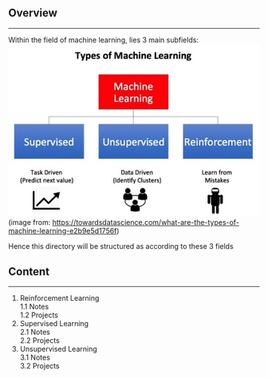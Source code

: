 ## Overview
---
Within the field of machine learning, lies 3 main subfields:
![DS Overview](./imgs/ml_fields.jpg)  
(image from: https://towardsdatascience.com/what-are-the-types-of-machine-learning-e2b9e5d1756f)

Hence this directory will be structured as according to these 3 fields

## Content
---
1. Reinforcement Learning  
    1.1 Notes  
    1.2 Projects  
2. Supervised Learning  
    2.1 Notes  
    2.2 Projects  
3. Unsupervised Learning  
    3.1 Notes  
    3.2 Projects  